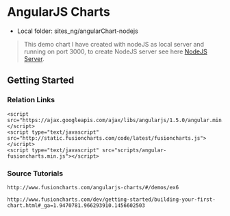 # AngularJS Charts

* Local folder: sites_ng/angularChart-nodejs

> This demo chart I have created with nodeJS as local server and running on port 3000, to create NodeJS server see here [NodeJS Server](https://github.com/vanbumi/CodeJournal/tree/master/NodeJS).

## Getting Started

### Relation Links

	<script src="https://ajax.googleapis.com/ajax/libs/angularjs/1.5.0/angular.min.js"></script>
	<script type="text/javascript" src="http://static.fusioncharts.com/code/latest/fusioncharts.js"></script>
    <script type="text/javascript" src="scripts/angular-fusioncharts.min.js"></script>

### Source Tutorials

	http://www.fusioncharts.com/angularjs-charts/#/demos/ex6

	http://www.fusioncharts.com/dev/getting-started/building-your-first-chart.html#_ga=1.9470781.966293910.1456602503


